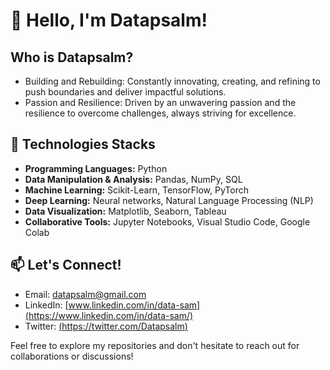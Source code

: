 # 👋 Hello, I'm Datapsalm!

## Who is Datapsalm?

- Building and Rebuilding: Constantly innovating, creating, and refining to push boundaries and deliver impactful solutions.
- Passion and Resilience: Driven by an unwavering passion and the resilience to overcome challenges, always striving for excellence.

## 🔧 Technologies Stacks

- **Programming Languages:** Python
- **Data Manipulation & Analysis:** Pandas, NumPy, SQL
- **Machine Learning:** Scikit-Learn, TensorFlow, PyTorch
- **Deep Learning:** Neural networks, Natural Language Processing (NLP)
- **Data Visualization:** Matplotlib, Seaborn, Tableau
- **Collaborative Tools:** Jupyter Notebooks, Visual Studio Code, Google Colab

## 📫 Let's Connect!

- Email: [datapsalm@gmail.com](mailto:datapsalm@gmail.com)
- LinkedIn: [www.linkedin.com/in/data-sam](https://www.linkedin.com/in/data-sam/)
- Twitter: [(https://twitter.com/Datapsalm)](https://twitter.com/yourusername)


Feel free to explore my repositories and don't hesitate to reach out for collaborations or discussions!

